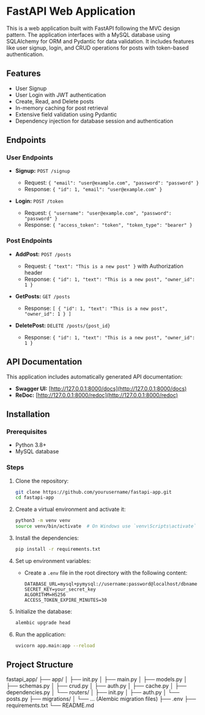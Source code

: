 # FastAPI Web Application

This is a web application built with FastAPI following the MVC design pattern. The application interfaces with a MySQL database using SQLAlchemy for ORM and Pydantic for data validation. It includes features like user signup, login, and CRUD operations for posts with token-based authentication.

## Features

- User Signup
- User Login with JWT authentication
- Create, Read, and Delete posts
- In-memory caching for post retrieval
- Extensive field validation using Pydantic
- Dependency injection for database session and authentication

## Endpoints

### User Endpoints

- **Signup:** `POST /signup`
  - Request: `{ "email": "user@example.com", "password": "password" }`
  - Response: `{ "id": 1, "email": "user@example.com" }`

- **Login:** `POST /token`
  - Request: `{ "username": "user@example.com", "password": "password" }`
  - Response: `{ "access_token": "token", "token_type": "bearer" }`

### Post Endpoints

- **AddPost:** `POST /posts`
  - Request: `{ "text": "This is a new post" }` with Authorization header
  - Response: `{ "id": 1, "text": "This is a new post", "owner_id": 1 }`

- **GetPosts:** `GET /posts`
  - Response: `[ { "id": 1, "text": "This is a new post", "owner_id": 1 } ]`

- **DeletePost:** `DELETE /posts/{post_id}`
  - Response: `{ "id": 1, "text": "This is a new post", "owner_id": 1 }`

## API Documentation

This application includes automatically generated API documentation:

- **Swagger UI:** [http://127.0.0.1:8000/docs](http://127.0.0.1:8000/docs)
- **ReDoc:** [http://127.0.0.1:8000/redoc](http://127.0.0.1:8000/redoc)


## Installation

### Prerequisites

- Python 3.8+
- MySQL database

### Steps

1. Clone the repository:
    ```bash
    git clone https://github.com/yourusername/fastapi-app.git
    cd fastapi-app
    ```

2. Create a virtual environment and activate it:
    ```bash
    python3 -m venv venv
    source venv/bin/activate  # On Windows use `venv\Scripts\activate`
    ```

3. Install the dependencies:
    ```bash
    pip install -r requirements.txt
    ```

4. Set up environment variables:
    - Create a `.env` file in the root directory with the following content:
      ```env
      DATABASE_URL=mysql+pymysql://username:password@localhost/dbname
      SECRET_KEY=your_secret_key
      ALGORITHM=HS256
      ACCESS_TOKEN_EXPIRE_MINUTES=30
      ```

5. Initialize the database:
    ```bash
    alembic upgrade head
    ```

6. Run the application:
    ```bash
    uvicorn app.main:app --reload
    ```

## Project Structure

fastapi_app/
├── app/
│ ├── init.py
│ ├── main.py
│ ├── models.py
│ ├── schemas.py
│ ├── crud.py
│ ├── auth.py
│ ├── cache.py
│ ├── dependencies.py
│ └── routers/
│ ├── init.py
│ ├── auth.py
│ └── posts.py
├── migrations/
│ └── ... (Alembic migration files)
├── .env
├── requirements.txt
└── README.md


